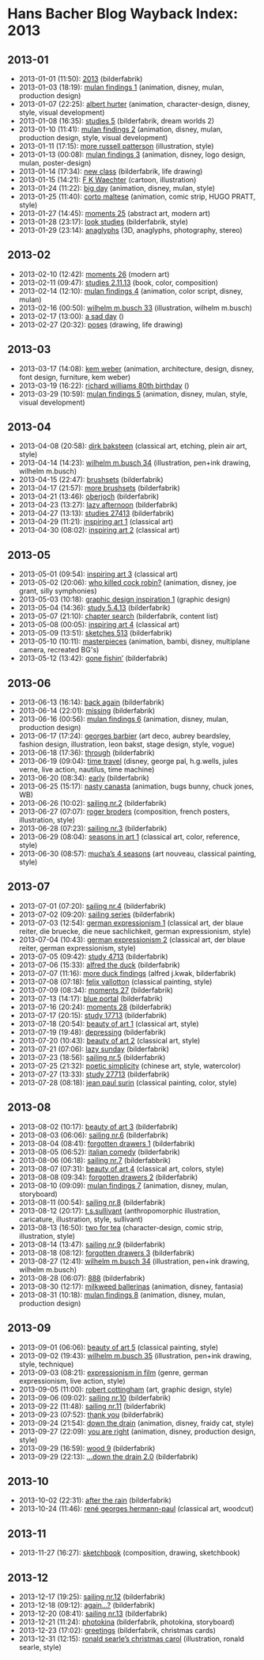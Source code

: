 # Hans Bacher Blog Wayback Index: 2013

## 2013-01

* 2013-01-01 (11:50): [2013](https://web.archive.org/web/https://one1more2time3.wordpress.com/2013/01/01/2013/) (bilderfabrik)
* 2013-01-03 (18:19): [mulan findings 1](https://web.archive.org/web/https://one1more2time3.wordpress.com/2013/01/03/mulan-findings/) (animation, disney, mulan, production design)
* 2013-01-07 (22:25): [albert hurter](https://web.archive.org/web/https://one1more2time3.wordpress.com/2013/01/07/5768/) (animation, character-design, disney, style, visual development)
* 2013-01-08 (16:35): [studies 5](https://web.archive.org/web/https://one1more2time3.wordpress.com/2013/01/08/studies-5/) (bilderfabrik, dream worlds 2)
* 2013-01-10 (11:41): [mulan findings 2](https://web.archive.org/web/https://one1more2time3.wordpress.com/2013/01/10/mulan-findings-2/) (animation, disney, mulan, production design, style, visual development)
* 2013-01-11 (17:15): [more russell patterson](https://web.archive.org/web/https://one1more2time3.wordpress.com/2013/01/11/more-russell-patterson/) (illustration, style)
* 2013-01-13 (00:08): [mulan findings 3](https://web.archive.org/web/https://one1more2time3.wordpress.com/2013/01/13/mulan-findings-3/) (animation, disney, logo design, mulan, poster-design)
* 2013-01-14 (17:34): [new class](https://web.archive.org/web/https://one1more2time3.wordpress.com/2013/01/14/new-class/) (bilderfabrik, life drawing)
* 2013-01-15 (14:21): [F K Waechter](https://web.archive.org/web/https://one1more2time3.wordpress.com/2013/01/15/f-k-waechter/) (cartoon, illustration)
* 2013-01-24 (11:22): [big day](https://web.archive.org/web/https://one1more2time3.wordpress.com/2013/01/24/big-day/) (animation, disney, mulan, style)
* 2013-01-25 (11:40): [corto maltese](https://web.archive.org/web/https://one1more2time3.wordpress.com/2013/01/25/corto-maltese/) (animation, comic strip, HUGO PRATT, style)
* 2013-01-27 (14:45): [moments 25](https://web.archive.org/web/https://one1more2time3.wordpress.com/2013/01/27/moments-25/) (abstract art, modern art)
* 2013-01-28 (23:17): [look studies](https://web.archive.org/web/https://one1more2time3.wordpress.com/2013/01/28/study-28113/) (bilderfabrik, style)
* 2013-01-29 (23:14): [anaglyphs](https://web.archive.org/web/https://one1more2time3.wordpress.com/2013/01/29/anaglyphs/) (3D, anaglyphs, photography, stereo)

## 2013-02

* 2013-02-10 (12:42): [moments 26](https://web.archive.org/web/https://one1more2time3.wordpress.com/2013/02/10/moments-26/) (modern art)
* 2013-02-11 (09:47): [studies 2.11.13](https://web.archive.org/web/https://one1more2time3.wordpress.com/2013/02/11/studies-2-11-13/) (book, color, composition)
* 2013-02-14 (12:10): [mulan findings 4](https://web.archive.org/web/https://one1more2time3.wordpress.com/2013/02/14/mulan-findings-4/) (animation, color script, disney, mulan)
* 2013-02-16 (00:50): [wilhelm m.busch 33](https://web.archive.org/web/https://one1more2time3.wordpress.com/2013/02/16/wilhelm-m-busch/) (illustration, wilhelm m.busch)
* 2013-02-17 (13:00): [a sad day](https://web.archive.org/web/https://one1more2time3.wordpress.com/2013/02/17/a-sad-day/) ()
* 2013-02-27 (20:32): [poses](https://web.archive.org/web/https://one1more2time3.wordpress.com/2013/02/27/poses/) (drawing, life drawing)

## 2013-03

* 2013-03-17 (14:08): [kem weber](https://web.archive.org/web/https://one1more2time3.wordpress.com/2013/03/17/kem-weber/) (animation, architecture, design, disney, font design, furniture, kem weber)
* 2013-03-19 (16:22): [richard williams 80th birthday](https://web.archive.org/web/https://one1more2time3.wordpress.com/2013/03/19/richard-williams-80th-birthday/) ()
* 2013-03-29 (10:59): [mulan findings 5](https://web.archive.org/web/https://one1more2time3.wordpress.com/2013/03/29/mulan-findings-5/) (animation, disney, mulan, style, visual development)

## 2013-04

* 2013-04-08 (20:58): [dirk baksteen](https://web.archive.org/web/https://one1more2time3.wordpress.com/2013/04/08/dirk-baksteen/) (classical art, etching, plein air art, style)
* 2013-04-14 (14:23): [wilhelm m.busch 34](https://web.archive.org/web/https://one1more2time3.wordpress.com/2013/04/14/wilhelm-m-busch-34/) (illustration, pen+ink drawing, wilhelm m.busch)
* 2013-04-15 (22:47): [brushsets](https://web.archive.org/web/https://one1more2time3.wordpress.com/2013/04/15/brushsets/) (bilderfabrik)
* 2013-04-17 (21:57): [more brushsets](https://web.archive.org/web/https://one1more2time3.wordpress.com/2013/04/17/more-brushsets/) (bilderfabrik)
* 2013-04-21 (13:46): [oberjoch](https://web.archive.org/web/https://one1more2time3.wordpress.com/2013/04/21/oberjoch/) (bilderfabrik)
* 2013-04-23 (13:27): [lazy afternoon](https://web.archive.org/web/https://one1more2time3.wordpress.com/2013/04/23/lazy-afternoon/) (bilderfabrik)
* 2013-04-27 (13:13): [studies 27413](https://web.archive.org/web/https://one1more2time3.wordpress.com/2013/04/27/studies-27413/) (bilderfabrik)
* 2013-04-29 (11:21): [inspiring art 1](https://web.archive.org/web/https://one1more2time3.wordpress.com/2013/04/29/inspiring-art-1/) (classical art)
* 2013-04-30 (08:02): [inspiring art 2](https://web.archive.org/web/https://one1more2time3.wordpress.com/2013/04/30/inspiring-art-2/) (classical art)

## 2013-05

* 2013-05-01 (09:54): [inspiring art 3](https://web.archive.org/web/https://one1more2time3.wordpress.com/2013/05/01/inspiring-art-3/) (classical art)
* 2013-05-02 (20:06): [who killed cock robin?](https://web.archive.org/web/https://one1more2time3.wordpress.com/2013/05/02/who-killed-cock-robin/) (animation, disney, joe grant, silly symphonies)
* 2013-05-03 (10:18): [graphic design inspiration 1](https://web.archive.org/web/https://one1more2time3.wordpress.com/2013/05/03/graphic-design-inspiration-1/) (graphic design)
* 2013-05-04 (14:36): [study 5.4.13](https://web.archive.org/web/https://one1more2time3.wordpress.com/2013/05/04/study-5-4-13/) (bilderfabrik)
* 2013-05-07 (21:10): [chapter search](https://web.archive.org/web/https://one1more2time3.wordpress.com/2013/05/07/chapter-search/) (bilderfabrik, content list)
* 2013-05-08 (00:05): [inspiring art 4](https://web.archive.org/web/https://one1more2time3.wordpress.com/2013/05/08/inspiring-art-4/) (classical art)
* 2013-05-09 (13:51): [sketches 513](https://web.archive.org/web/https://one1more2time3.wordpress.com/2013/05/09/sketches-513/) (bilderfabrik)
* 2013-05-10 (10:11): [masterpieces](https://web.archive.org/web/https://one1more2time3.wordpress.com/2013/05/10/masterpieces/) (animation, bambi, disney, multiplane camera, recreated BG's)
* 2013-05-12 (13:42): [gone fishin’](https://web.archive.org/web/https://one1more2time3.wordpress.com/2013/05/12/gone-fishin/) (bilderfabrik)

## 2013-06

* 2013-06-13 (16:14): [back again](https://web.archive.org/web/https://one1more2time3.wordpress.com/2013/06/13/back-again/) (bilderfabrik)
* 2013-06-14 (22:01): [missing](https://web.archive.org/web/https://one1more2time3.wordpress.com/2013/06/14/missing/) (bilderfabrik)
* 2013-06-16 (00:56): [mulan findings 6](https://web.archive.org/web/https://one1more2time3.wordpress.com/2013/06/16/mulan-findings-6/) (animation, disney, mulan, production design)
* 2013-06-17 (17:24): [georges barbier](https://web.archive.org/web/https://one1more2time3.wordpress.com/2013/06/17/georges-barbier/) (art deco, aubrey beardsley, fashion design, illustration, leon bakst, stage design, style, vogue)
* 2013-06-18 (17:36): [through](https://web.archive.org/web/https://one1more2time3.wordpress.com/2013/06/18/through/) (bilderfabrik)
* 2013-06-19 (09:04): [time travel](https://web.archive.org/web/https://one1more2time3.wordpress.com/2013/06/19/time-travel/) (disney, george pal, h.g.wells, jules verne, live action, nautilus, time machine)
* 2013-06-20 (08:34): [early](https://web.archive.org/web/https://one1more2time3.wordpress.com/2013/06/20/early/) (bilderfabrik)
* 2013-06-25 (15:17): [nasty canasta](https://web.archive.org/web/https://one1more2time3.wordpress.com/2013/06/25/nasty-canasta/) (animation, bugs bunny, chuck jones, WB)
* 2013-06-26 (10:02): [sailing nr.2](https://web.archive.org/web/https://one1more2time3.wordpress.com/2013/06/26/sailing-nr-2/) (bilderfabrik)
* 2013-06-27 (07:07): [roger broders](https://web.archive.org/web/https://one1more2time3.wordpress.com/2013/06/27/roger-broders/) (composition, french posters, illustration, style)
* 2013-06-28 (07:23): [sailing nr.3](https://web.archive.org/web/https://one1more2time3.wordpress.com/2013/06/28/sailing-nr-3/) (bilderfabrik)
* 2013-06-29 (08:04): [seasons in art 1](https://web.archive.org/web/https://one1more2time3.wordpress.com/2013/06/29/6079/) (classical art, color, reference, style)
* 2013-06-30 (08:57): [mucha’s 4 seasons](https://web.archive.org/web/https://one1more2time3.wordpress.com/2013/06/30/muchas-4-seasons/) (art nouveau, classical painting, style)

## 2013-07

* 2013-07-01 (07:20): [sailing nr.4](https://web.archive.org/web/https://one1more2time3.wordpress.com/2013/07/01/sailing-nr-4/) (bilderfabrik)
* 2013-07-02 (09:20): [sailing series](https://web.archive.org/web/https://one1more2time3.wordpress.com/2013/07/02/sailing-series/) (bilderfabrik)
* 2013-07-03 (12:54): [german expressionism 1](https://web.archive.org/web/https://one1more2time3.wordpress.com/2013/07/03/german-expressionism-1/) (classical art, der blaue reiter, die bruecke, die neue sachlichkeit, german expressionism, style)
* 2013-07-04 (10:43): [german expressionism 2](https://web.archive.org/web/https://one1more2time3.wordpress.com/2013/07/04/german-expressionism-2/) (classical art, der blaue reiter, german expressionism, style)
* 2013-07-05 (09:42): [study 4713](https://web.archive.org/web/https://one1more2time3.wordpress.com/2013/07/05/study-4713/) (bilderfabrik)
* 2013-07-06 (15:33): [alfred the duck](https://web.archive.org/web/https://one1more2time3.wordpress.com/2013/07/06/alfred-the-duck/) (bilderfabrik)
* 2013-07-07 (11:16): [more duck findings](https://web.archive.org/web/https://one1more2time3.wordpress.com/2013/07/07/more-duck-findings/) (alfred j.kwak, bilderfabrik)
* 2013-07-08 (07:18): [felix vallotton](https://web.archive.org/web/https://one1more2time3.wordpress.com/2013/07/08/felix-vallotton/) (classical painting, style)
* 2013-07-09 (08:34): [moments 27](https://web.archive.org/web/https://one1more2time3.wordpress.com/2013/07/09/moments-27/) (bilderfabrik)
* 2013-07-13 (14:17): [blue portal](https://web.archive.org/web/https://one1more2time3.wordpress.com/2013/07/13/blue-portal/) (bilderfabrik)
* 2013-07-16 (20:24): [moments 28](https://web.archive.org/web/https://one1more2time3.wordpress.com/2013/07/16/moments-28/) (bilderfabrik)
* 2013-07-17 (20:15): [study 17713](https://web.archive.org/web/https://one1more2time3.wordpress.com/2013/07/17/study-17713/) (bilderfabrik)
* 2013-07-18 (20:54): [beauty of art 1](https://web.archive.org/web/https://one1more2time3.wordpress.com/2013/07/18/beauty-of-art-1/) (classical art, style)
* 2013-07-19 (19:48): [depressing](https://web.archive.org/web/https://one1more2time3.wordpress.com/2013/07/19/depressing/) (bilderfabrik)
* 2013-07-20 (10:43): [beauty of art 2](https://web.archive.org/web/https://one1more2time3.wordpress.com/2013/07/20/beauty-of-art-2/) (classical art, style)
* 2013-07-21 (07:06): [lazy sunday](https://web.archive.org/web/https://one1more2time3.wordpress.com/2013/07/21/lazy-sunday/) (bilderfabrik)
* 2013-07-23 (18:56): [sailing nr.5](https://web.archive.org/web/https://one1more2time3.wordpress.com/2013/07/23/sailing-nr-5/) (bilderfabrik)
* 2013-07-25 (21:32): [poetic simplicity](https://web.archive.org/web/https://one1more2time3.wordpress.com/2013/07/25/poetic-simplicity/) (chinese art, style, watercolor)
* 2013-07-27 (13:33): [study 27713](https://web.archive.org/web/https://one1more2time3.wordpress.com/2013/07/27/study-27713/) (bilderfabrik)
* 2013-07-28 (08:18): [jean paul surin](https://web.archive.org/web/https://one1more2time3.wordpress.com/2013/07/28/jean-paul-surin/) (classical painting, color, style)

## 2013-08

* 2013-08-02 (10:17): [beauty of art 3](https://web.archive.org/web/https://one1more2time3.wordpress.com/2013/08/02/beauty-of-art-3/) (bilderfabrik)
* 2013-08-03 (06:06): [sailing nr.6](https://web.archive.org/web/https://one1more2time3.wordpress.com/2013/08/03/sailing-nr-6/) (bilderfabrik)
* 2013-08-04 (08:41): [forgotten drawers 1](https://web.archive.org/web/https://one1more2time3.wordpress.com/2013/08/04/forgotten-drawers-1/) (bilderfabrik)
* 2013-08-05 (06:52): [italian comedy](https://web.archive.org/web/https://one1more2time3.wordpress.com/2013/08/05/italian-comedy/) (bilderfabrik)
* 2013-08-06 (06:18): [sailing nr.7](https://web.archive.org/web/https://one1more2time3.wordpress.com/2013/08/06/sailing-nr-7/) (bilderfabbrik)
* 2013-08-07 (07:31): [beauty of art 4](https://web.archive.org/web/https://one1more2time3.wordpress.com/2013/08/07/beauty-of-art-4/) (classical art, colors, style)
* 2013-08-08 (09:34): [forgotten drawers 2](https://web.archive.org/web/https://one1more2time3.wordpress.com/2013/08/08/forgotten-drawers-2/) (bilderfabrik)
* 2013-08-10 (09:09): [mulan findings 7](https://web.archive.org/web/https://one1more2time3.wordpress.com/2013/08/10/mulan-findings-7/) (animation, disney, mulan, storyboard)
* 2013-08-11 (00:54): [sailing nr.8](https://web.archive.org/web/https://one1more2time3.wordpress.com/2013/08/11/sailing-nr-8/) (bilderfabrik)
* 2013-08-12 (20:17): [t.s.sullivant](https://web.archive.org/web/https://one1more2time3.wordpress.com/2013/08/12/t-s-sullivant/) (anthropomorphic illustration, caricature, illustration, style, sullivant)
* 2013-08-13 (16:50): [two for tea](https://web.archive.org/web/https://one1more2time3.wordpress.com/2013/08/13/two-for-tea/) (character-design, comic strip, illustration, style)
* 2013-08-14 (13:47): [sailing nr.9](https://web.archive.org/web/https://one1more2time3.wordpress.com/2013/08/14/sailing-nr-9/) (bilderfabrik)
* 2013-08-18 (08:12): [forgotten drawers 3](https://web.archive.org/web/https://one1more2time3.wordpress.com/2013/08/18/forgotten-drawers-3/) (bilderfabrik)
* 2013-08-27 (12:41): [wilhelm m.busch 34](https://web.archive.org/web/https://one1more2time3.wordpress.com/2013/08/27/wilhelm-m-busch-34-2/) (illustration, pen+ink drawing, wilhelm m.busch)
* 2013-08-28 (06:07): [888](https://web.archive.org/web/https://one1more2time3.wordpress.com/2013/08/28/888/) (bilderfabrik)
* 2013-08-30 (12:17): [milkweed ballerinas](https://web.archive.org/web/https://one1more2time3.wordpress.com/2013/08/30/milkweed-ballerinas-2/) (animation, disney, fantasia)
* 2013-08-31 (10:18): [mulan findings 8](https://web.archive.org/web/https://one1more2time3.wordpress.com/2013/08/31/mulan-findings-8/) (animation, disney, mulan, production design)

## 2013-09

* 2013-09-01 (06:06): [beauty of art 5](https://web.archive.org/web/https://one1more2time3.wordpress.com/2013/09/01/beauty-of-art-5/) (classical painting, style)
* 2013-09-02 (19:43): [wilhelm m.busch 35](https://web.archive.org/web/https://one1more2time3.wordpress.com/2013/09/02/wilhelm-m-busch-35/) (illustration, pen+ink drawing, style, technique)
* 2013-09-03 (08:21): [expressionism in film](https://web.archive.org/web/https://one1more2time3.wordpress.com/2013/09/03/expressionism-in-film/) (genre, german expressionism, live action, style)
* 2013-09-05 (11:00): [robert cottingham](https://web.archive.org/web/https://one1more2time3.wordpress.com/2013/09/05/robert-cottingham/) (art, graphic design, style)
* 2013-09-06 (09:02): [sailing nr.10](https://web.archive.org/web/https://one1more2time3.wordpress.com/2013/09/06/sailing-nr-10/) (bilderfabrik)
* 2013-09-22 (11:48): [sailing nr.11](https://web.archive.org/web/https://one1more2time3.wordpress.com/2013/09/22/6315/) (bilderfabrik)
* 2013-09-23 (07:52): [thank you](https://web.archive.org/web/https://one1more2time3.wordpress.com/2013/09/23/thank-you/) (bilderfabrik)
* 2013-09-24 (21:54): [down the drain](https://web.archive.org/web/https://one1more2time3.wordpress.com/2013/09/24/down-the-drain/) (animation, disney, fraidy cat, style)
* 2013-09-27 (22:09): [you are right](https://web.archive.org/web/https://one1more2time3.wordpress.com/2013/09/27/you-are-right/) (animation, disney, production design, style)
* 2013-09-29 (16:59): [wood 9](https://web.archive.org/web/https://one1more2time3.wordpress.com/2013/09/29/wood-9/) (bilderfabrik)
* 2013-09-29 (22:13): […down the drain 2.0](https://web.archive.org/web/https://one1more2time3.wordpress.com/2013/09/29/down-the-drain-2-0/) (bilderfabrik)

## 2013-10

* 2013-10-02 (22:31): [after the rain](https://web.archive.org/web/https://one1more2time3.wordpress.com/2013/10/02/after-the-rain/) (bilderfabrik)
* 2013-10-24 (11:46): [rené georges hermann-paul](https://web.archive.org/web/https://one1more2time3.wordpress.com/2013/10/24/rene-georges-hermann-paul/) (classical art, woodcut)

## 2013-11

* 2013-11-27 (16:27): [sketchbook](https://web.archive.org/web/https://one1more2time3.wordpress.com/2013/11/27/sketchbook/) (composition, drawing, sketchbook)

## 2013-12

* 2013-12-17 (19:25): [sailing nr.12](https://web.archive.org/web/https://one1more2time3.wordpress.com/2013/12/17/sailing-nr-12/) (bilderfabrik)
* 2013-12-18 (09:12): [again…?](https://web.archive.org/web/https://one1more2time3.wordpress.com/2013/12/18/again/) (bilderfabrik)
* 2013-12-20 (08:41): [sailing nr.13](https://web.archive.org/web/https://one1more2time3.wordpress.com/2013/12/20/sailing-nr-13/) (bilderfabrik)
* 2013-12-21 (11:24): [photokina](https://web.archive.org/web/https://one1more2time3.wordpress.com/2013/12/21/photokina-2/) (bilderfabrik, photokina, storyboard)
* 2013-12-23 (17:02): [greetings](https://web.archive.org/web/https://one1more2time3.wordpress.com/2013/12/23/greetings/) (bilderfabrik, christmas cards)
* 2013-12-31 (12:15): [ronald searle’s christmas carol](https://web.archive.org/web/https://one1more2time3.wordpress.com/2013/12/31/ronald-searles-christmas-carol/) (illustration, ronald searle, style)
